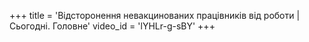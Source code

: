 +++
title = 'Відсторонення невакцинованих працівників від роботи | Сьогодні. Головне'
video_id = 'lYHLr-g-sBY'
+++











